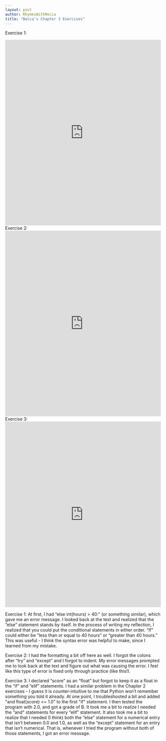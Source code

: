 ```yaml
---
layout: post
author: RhymesWithMecca
title: "Becca's Chapter 3 Exercises"
---
```

Exercise 1:
<iframe src="https://trinket.io/embed/python/dfd6a1276b" width="100%" height="600" frameborder="0" marginwidth="0" marginheight="0" allowfullscreen></iframe>
Exercise 2:
<iframe src="https://trinket.io/embed/python/fbe7c93635" width="100%" height="600" frameborder="0" marginwidth="0" marginheight="0" allowfullscreen></iframe>
Exercise 3:
<iframe src="https://trinket.io/embed/python/d13feb667c" width="100%" height="600" frameborder="0" marginwidth="0" marginheight="0" allowfullscreen></iframe>

Exercise 1: At first, I had “else int(hours) > 40:” (or something similar), which gave me an error message.  I looked back at the text and realized that the “else” statement stands by itself.  In the process of writing my reflection, I realized that you could put the conditional statements in either order.  “If” could either be “less than or equal to 40 hours” or “greater than 40 hours.”  This was useful - I think the syntax error was helpful to make, since I learned from my mistake.

Exercise 2: I had the formatting a bit off here as well.  I forgot the colons after “try” and “except” and I forgot to indent.  My error messages prompted me to look back at the text and figure out what was causing the error.  I feel like this type of error is fixed only through practice (like this!).

Exercise 3: I declared “score” as an “float” but forgot to keep it as a float in the “if” and “elif” statements.  I had a similar problem in the Chapter 2 exercises - I guess it is counter-intuitive to me that Python won’t remember something you told it already.
At one point, I troubleshooted a bit and added "and float(score) <= 1.0” to the first "if" statement.  I then tested the program with 2.0, and got a grade of B.  It took me a bit to realize I needed the “and" statements for every “elif” statement.
It also took me a bit to realize that I needed (I think) both the “else” statement for a numerical entry that isn’t between 0.0 and 1.0, as well as the “except” statement for an entry that isn’t numerical.  That is, whenever I tried the program without both of those statements, I got an error message.
